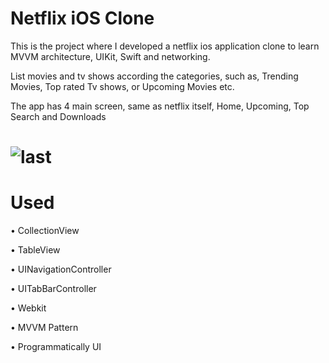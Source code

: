 # Netflix iOS Clone
This is the project where I developed a netflix ios application clone to learn MVVM architecture, UIKit, Swift and networking.

List movies and tv shows according the categories, such as, Trending Movies, Top rated Tv shows, or Upcoming Movies etc.

The app has 4 main screen, same as netflix itself, Home, Upcoming, Top Search and Downloads



# ![last](https://user-images.githubusercontent.com/75534004/222258588-1fd22fab-3721-415c-86f2-213bfa67b5a6.gif)


# Used
• CollectionView

• TableView

• UINavigationController

• UITabBarController

• Webkit

• MVVM Pattern

• Programmatically UI





